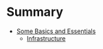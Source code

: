 # Summary


* [Some Basics and Essentials](/sds/basics.md)
   * [Infrastructure](/sds/basics/infrastructure.md)

